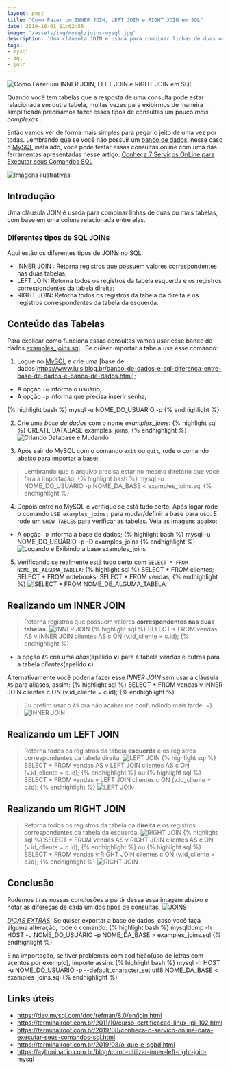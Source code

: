 ```yaml
---
layout: post
title: "Como Fazer um INNER JOIN, LEFT JOIN e RIGHT JOIN em SQL"
date: 2019-10-01 11:02:55
image: '/assets/img/mysql/joins-mysql.jpg'
description: 'Uma cláusula JOIN é usada para combinar linhas de duas ou mais tabelas, com base em uma coluna relacionada entre elas.'
tags:
- mysql
- sql
- join
---
```


![Como Fazer um INNER JOIN, LEFT JOIN e RIGHT JOIN em SQL](/assets/img/mysql/joins-mysql.jpg "Como Fazer um INNER JOIN, LEFT JOIN e RIGHT JOIN em SQL")

Quando você tem tabelas que a resposta de uma consulta pode estar relacionada em outra tabela, muitas vezes para exibirmos de maneira simplificada precisamos fazer esses tipos de consultas um pouco *mais complexas* .

Então vamos ver de forma mais simples para pegar o jeito de uma vez por todas. Lembrando que se você não possuir um [banco de dados](https://terminalroot.com.br/2011/10/curso-certificacao-linux-lpi-102.html), nesse caso o [MySQL](https://terminalroot.com.br/2011/10/curso-certificacao-linux-lpi-102.html) instalado, você pode testar essas consultas online com uma das ferramentas apresentadas nesse artigo: [Conheça 7 Serviços OnLine para Executar seus Comandos SQL](https://terminalroot.com.br/2019/08/conheca-o-servico-online-para-executar-seus-comandos-sql.html)

![Imagens ilustrativas](/assets/img/mysql/meme1.jpg "Imagens ilustrativas")

## Introdução

Uma cláusula JOIN é usada para combinar linhas de duas ou mais tabelas, com base em uma coluna relacionada entre elas. 
 
### Diferentes tipos de SQL JOINs

Aqui estão os diferentes tipos de JOINs no SQL:

- INNER JOIN : Retorna registros que possuem valores correspondentes nas duas tabelas;
- LEFT JOIN: Retorna todos os registros da tabela esquerda e os registros correspondentes da tabela direita;
- RIGHT JOIN: Retorna todos os registros da tabela da direita e os registros correspondentes da tabela da esquerda.

## Conteúdo das Tabelas

Para explicar como funciona essas consultas vamos usar esse banco de dados [examples_joins.sql](/downs/example_joins.sql) . Se quiser importar a tabela use esse comando:

1. Logue no [MySQL](https://terminalroot.com.br/2011/10/curso-certificacao-linux-lpi-102.html) e crie uma [base de dados(https://www.luis.blog.br/banco-de-dados-e-sql-diferenca-entre-base-de-dados-e-banco-de-dados.html);

- A opção `-u` informa o usuário;
- A opção `-p` informa que precisa inserir senha;

{% highlight bash %}
mysql -u NOME_DO_USUÁRIO -p
{% endhighlight %}

2. Crie uma *base de dados* com o nome *examples_joins*:
{% highlight sql %}
CREATE DATABASE examples_joins;
{% endhighlight %}
![Criando Database e Mudando](/assets/img/mysql/login-create-use.png "Criando Database e Mudando")

3. Após sair do MySQL com o comando `exit` ou `quit`, rode o comando abaixo para importar a base:
> Lembrando que o arquivo precisa estar no mesmo diretório que você fará a importação.
{% highlight bash %}
mysql -u NOME_DO_USUÁRIO -p NOME_DA_BASE < examples_joins.sql
{% endhighlight %}

4. Depois entre no MySQL e verifique se está tudo certo. Após logar rode o comando `USE examples_joins;` para mudar/definir a base para uso. E rode um `SHOW TABLES` para verificar as tabelas. Veja as imagens abaixo:
- A opção `-D` informa a base de dados;
{% highlight bash %}
mysql -u NOME_DO_USUÁRIO -p -D examples_joins 
{% endhighlight %}
![Logando e Exibindo a base examples_joins](/assets/img/mysql/login-show.png "Logando e Exibindo a base examples_joins")

5. Verificando se realmente está tudo certo com `SELECT * FROM NOME_DE_ALGUMA_TABELA`:
{% highlight sql %}
SELECT * FROM clientes;
SELECT * FROM notebooks;
SELECT * FROM vendas;
{% endhighlight %}
![SELECT * FROM NOME_DE_ALGUMA_TABELA](/assets/img/mysql/select-all.png "SELECT * FROM NOME_DE_ALGUMA_TABELA")

<script async src="https://pagead2.googlesyndication.com/pagead/js/adsbygoogle.js"></script>
<!-- Informat -->
<ins class="adsbygoogle"
     style="display:block"
     data-ad-client="ca-pub-2838251107855362"
     data-ad-slot="2327980059"
     data-ad-format="auto"
     data-full-width-responsive="true"></ins>
<script>
(adsbygoogle = window.adsbygoogle || []).push({});
</script>

## Realizando um INNER JOIN
> Retorna registros que possuem valores **correspondentes nas duas tabelas**.
![INNER JOIN](/assets/img/mysql/inner_join.jpg "INNER JOIN")
{% highlight sql %}
SELECT * FROM vendas AS v INNER JOIN clientes AS c ON (v.id_cliente = c.id);
{% endhighlight %}
+ a opção `AS` cria uma *alias*(apelido **v**) para a tabela *vendas* e outros para a tabela *clientes*(apelido **c**)

Alternativamente você poderia fazer esse *INNER JOIN* sem usar a cláusula `AS` para aliases, assim:
{% highlight sql %}
SELECT * FROM vendas v INNER JOIN clientes c ON (v.id_cliente = c.id);
{% endhighlight %}
> Eu prefiro usar o `AS` pra não acabar me confundindo mais tarde. =)
![INNER JOIN](/assets/img/mysql/inner.png "INNER JOIN")

## Realizando um LEFT JOIN
> Retorna todos os registros da tabela **esquerda** e os registros correspondentes da tabela direita.
![LEFT JOIN](/assets/img/mysql/left_join.jpg "LEFT JOIN")
{% highlight sql %}
SELECT * FROM vendas AS v LEFT JOIN clientes AS c ON (v.id_cliente = c.id);
{% endhighlight %}
ou
{% highlight sql %}
SELECT * FROM vendas v LEFT JOIN clientes c ON (v.id_cliente = c.id);
{% endhighlight %}
![LEFT JOIN](/assets/img/mysql/left.png "LEFT JOIN")

## Realizando um RIGHT JOIN
> Retorna todos os registros da tabela da **direita** e os registros correspondentes da tabela da esquerda.
![RIGHT JOIN](/assets/img/mysql/right_join.jpg "RIGHT JOIN")
{% highlight sql %}
SELECT * FROM vendas AS v RIGHT JOIN clientes AS c ON (v.id_cliente = c.id);
{% endhighlight %}
ou
{% highlight sql %}
SELECT * FROM vendas v RIGHT JOIN clientes c ON (v.id_cliente = c.id);
{% endhighlight %}
![RIGHT JOIN](/assets/img/mysql/right.png "RIGHT JOIN")


## Conclusão

Podemos tiras nossas conclusões a partir dessa essa imagem abaixo e notar as difereças de cada um dos tipos de consultas.
![JOINS](/assets/img/mysql/joins.png "JOINS")

*[DICAS EXTRAS](https://king.host/wiki/artigo/mysql-via-ssh/)*: Se quiser exportar a base de dados, caso você faça alguma alteração, rode o comando:
{% highlight bash %}
mysqldump -h HOST -u NOME_DO_USUÁRIO -p NOME_DA_BASE > examples_joins.sql
{% endhighlight %}

E na importação, se tiver problemas com codifição(uso de letras com acentos por exemplo), importe assim:
{% highlight bash %}
mysql -h HOST -u NOME_DO_USUÁRIO -p --default_character_set utf8 NOME_DA_BASE < examples_joins.sql
{% endhighlight %}

## Links úteis

+ <https://dev.mysql.com/doc/refman/8.0/en/join.html>
+ <https://terminalroot.com.br/2011/10/curso-certificacao-linux-lpi-102.html>
+ <https://terminalroot.com.br/2019/08/conheca-o-servico-online-para-executar-seus-comandos-sql.html>
+ <https://terminalroot.com.br/2019/08/o-que-e-sgbd.html>
+ <https://ayltoninacio.com.br/blog/como-utilizar-inner-left-right-join-mysql>
    
